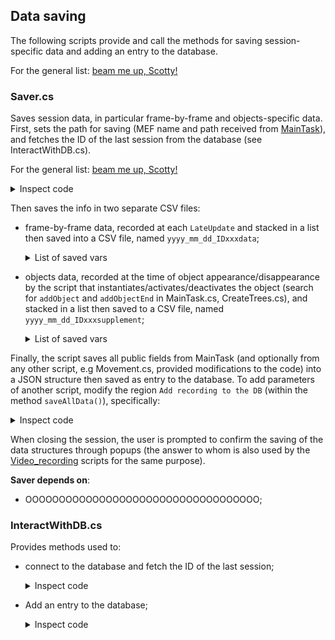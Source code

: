 ## Data saving

The following scripts provide and call the methods for saving session-specific data and adding an entry to the database.

For the general list: [beam me up, Scotty!](../README.md)

### Saver.cs

Saves session data, in particular frame-by-frame and objects-specific data. 
First, sets the path for saving (MEF name and path received from [MainTask](https://github.com/fattorilab/vr-navigation-tasks/blob/main/Docs/scripts_docs/Task_management.md#maintaskcs)), and fetches the ID of the last session from the database (see InteractWithDB.cs).

For the general list: [beam me up, Scotty!](../README.md)

  <details> 
  <summary>Inspect code</summary>
  
  ```c#
    void Awake()
    {
        #region Choose monkey and set path

        string MEF = GetComponent<MainTask>().MEF;
        path_to_data = GetComponent<MainTask>().path_to_data;
        if (MEF.ToLower() == "ciuffa") { path_to_MEF = Path.Combine(path_to_data, "MEF27"); }
        else if (MEF.ToLower() == "lisca") { path_to_MEF = Path.Combine(path_to_data, "MEF28"); }
        else
        {
            bool ans = EditorUtility.DisplayDialog("Wrong MEF name", "Unable to find the monkey" + MEF, //don't know how to put a simple popup here (the choice is irrelevant)
                            "Close and check MEF in MainTask");
            QuitGame();
        }

        Debug.Log($"If desidered, files will be saved in {path_to_MEF}");

        #endregion

        #region Connect to DB and get last ID

        try
        {
            DB = GameObject.Find("DB");
            string path_to_DB = Path.Combine(path_to_MEF, "esperimentiVR.db");
            lastIDFromDB = DB.GetComponent<InteractWithDB>().GetLastIDfromDB(path_to_DB);
        }
        catch
        {
            bool ans = EditorUtility.DisplayDialog("Cannot interact with DB", "It is not possible to read last ID from database. You may not to be able to save data",
                            "Close and check DB", "Proceed anyway");
            if (ans) { QuitGame(); }
        }

        #endregion

    }
      
  ```
  </details>

Then saves the info in two separate CSV files:
- frame-by-frame data, recorded at each `LateUpdate` and stacked in a list then saved into a CSV file, named `yyyy_mm_dd_IDxxxdata`;
  <details> 
    <summary>List of saved vars</summary>
    
    ```c#
      string general_vars = "Unity_timestamp; Frame; ";
      string task_general_vars = "Trial; Correct Trials; Current_condition; Current_state; Error_type; Reward_count; ";
      string task_specific_vars = ""; // correct_target; interval; 
      string move_vars = "player_x_arduino; player_y_arduino; player_x;  player_y; player_z; player_x_rot; player_y_rot; player_z_rot; ";
      string eyes_vars = "pupil_timestamp; px_eye_right; py_eye_right; px_eye_left; py_eye_left; " +
                              "eye_diameter_left; eye_diameter_right";
    ```
  </details>
  
- objects data, recorded at the time of object appearance/disappearance by the script that instantiates/activates/deactivates the object (search for `addObject` and `addObjectEnd` in MainTask.cs, CreateTrees.cs), and stacked in a list then saved to a CSV file, named `yyyy_mm_dd_IDxxxsupplement`;
    <details> 
    <summary>List of saved vars</summary>
    
    ```c#
    "Identifier; Type; x; y; z; rot_x; rot_y; rot_z; scale_x; scale_y; scale_z; TimeEntry; TimeExit"
    ```
  </details>

Finally, the script saves all public fields from MainTask (and optionally from any other script, e.g Movement.cs, provided modifications to the code) into a JSON structure then saved as entry to the database.
To add parameters of another script, modify the region `Add recording to the DB` (within the method `saveAllData()`), specifically:

  <details> 
  <summary>Inspect code</summary>
    
  ```c#
      // Get parameters from public fields of main and movement
      string jsonMainTask = JsonUtility.ToJson(main, true);
      string jsonMovement = JsonUtility.ToJson(player.GetComponent<Movement>(), true);
      string new_Param = "{ \"MainTask script params\": " + jsonMainTask
          + ", \"Movement params\": " + jsonMovement + " }";
  ```
  </details>

When closing the session, the user is prompted to confirm the saving of the data structures through popups (the answer to whom is also used by the [Video_recording](https://github.com/fattorilab/vr-navigation-tasks/blob/main/Docs/scripts_docs/Video_recording.md) scripts for the same purpose).

**Saver depends on**:
- OOOOOOOOOOOOOOOOOOOOOOOOOOOOOOOOOOO;

### InteractWithDB.cs

Provides methods used to:

- connect to the database and fetch the ID of the last session;
  <details> 
    <summary>Inspect code</summary>
    
    ```c#
    public int GetLastIDfromDB(string path_to_DB)
    {

        int lastID = -1; // Initialize lastID with a default value in case no records are found

        Debug.Log($"Connecting to DB (DB_filepath={path_to_DB}) to READ LAST ID");
        conn = "URI=file:" + path_to_DB;

        using (dbconn = new SqliteConnection(conn))
        {
            dbconn.Open();

            dbcmd = dbconn.CreateCommand();
            sqlQuery = "SELECT * FROM Recordings ORDER BY ID DESC LIMIT 1;";
            dbcmd.CommandText = sqlQuery;

            dbreader = dbcmd.ExecuteReader();

            // Check if there's a record in the result
            if (dbreader.Read())
            {
                // Get the value of "ID" from the current record
                lastID = dbreader.GetInt32(dbreader.GetOrdinal("ID"));
            }

            dbreader.Close();
            dbconn.Close();

            // Return the lastID value
            Debug.Log("Last ID from DB " + lastID);
            return lastID;
        }
    }
    ```
  </details>

- Add an entry to the database;
  <details> 
    <summary>Inspect code</summary>
    
    ```c#
    public void AddRecording(string path_to_DB, int new_ID, string new_Date, string new_Task, string new_Param)
    {
        Debug.Log("Connecting to DB " + $"DB_filepath={path_to_DB} to ADD NEW RECORDING");
        conn = "URI=file:" + path_to_DB;

        using (dbconn = new SqliteConnection(conn))
        {
            dbconn.Open();

            dbcmd = dbconn.CreateCommand();
            sqlQuery = "INSERT INTO Recordings (ID, Date, Task, Param) VALUES ('" + new_ID + "','" +  new_Date + "','" + new_Task + "','" + new_Param + "')";
            dbcmd.CommandText = sqlQuery;

            dbcmd.ExecuteNonQuery();

            dbconn.Close();

            Debug.Log("New rec. added to DB with ID " + new_ID);
        }
    }
    ```
  </details>


